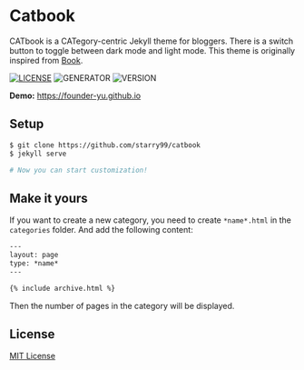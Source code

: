 # Catbook
CATbook is a CATegory-centric Jekyll theme for bloggers. There is a switch button to toggle between dark mode and light mode. This theme is originally inspired from [Book](https://github.com/kkninjae/book).

[![LICENSE](https://img.shields.io/badge/license-MIT-blue.svg)](LICENSE) ![GENERATOR](https://img.shields.io/badge/made_with-founder-blue.svg) ![VERSION](https://img.shields.io/badge/current_version-1.0-green.svg)

**Demo:** https://founder-yu.github.io


## Setup

```sh
$ git clone https://github.com/starry99/catbook
$ jekyll serve

# Now you can start customization!
```

## Make it yours

If you want to create a new category, you need to create `*name*.html` in the `categories` folder. And add the following content:
```html
---
layout: page
type: *name*
---

{% include archive.html %}
```
Then the number of pages in the category will be displayed.

## License

[MIT License](https://opensource.org/licenses/MIT)
